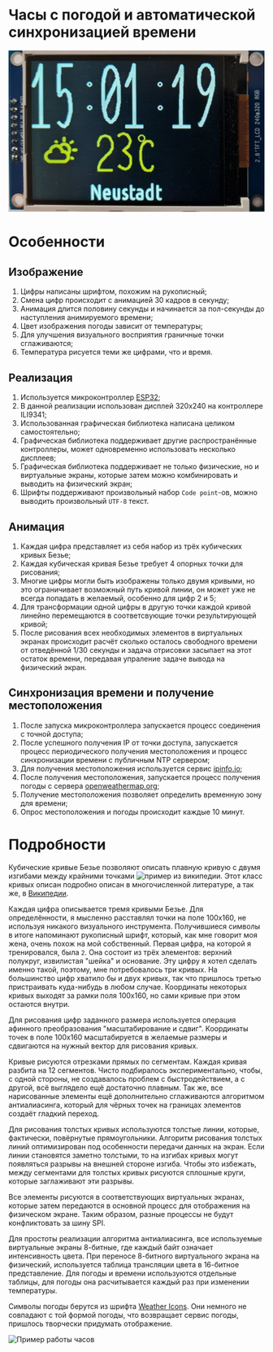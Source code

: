 Часы с погодой и автоматической синхронизацией времени
======================================================

![Часы с погодой](./display-320x240.jpg "Часы с погодой")


# Особенности

## Изображение
  1. Цифры написаны шрифтом, похожим на рукописный;
  2. Cмена цифр происходит с анимацией 30 кадров в секунду;
  3. Анимация длится половину секунды и начинается за пол-секунды до 
     наступления анимируемого времени;
  4. Цвет изображения погоды зависит от температуры;
  5. Для улучшения визуального восприятия граничные точки сглаживаются;
  6. Температура рисуется теми же цифрами, что и время.
  
## Реализация
  1. Используется микроконтроллер [ESP32](https://esphome.io/devices/nodemcu_esp32.html);
  2. В данной реализации использован дисплей 320x240 на контроллере ILI9341;
  3. Использованная графическая библиотека написана целиком самостоятельно;
  4. Графическая библиотека поддерживает другие распространённые контроллеры,
     может одновременно использовать несколько дисплеев;
  5. Графическая библиотека поддерживает не только физические, но и виртуальные
     экраны, которые затем можно комбинировать и выводить на физический экран;
  6. Шрифты поддерживают произвольный набор `Code point`-ов, можно выводить 
     произвольный `UTF-8` текст.
     
## Анимация
  1. Каждая цифра представляет из себя набор из трёх кубических кривых Безье;
  2. Каждая кубическая кривая Безье требует 4 опорных точки для рисования;
  3. Многие цифры могли быть изображены только двумя кривыми, но это 
     ограничивает возможный путь кривой линии, он может уже не всегда попадать
     в желаемый, особенно для цифр 2 и 5;
  4. Для трансформации одной цифры в другую точки каждой кривой линейно 
     перемещаются в соответсвующие точки результирующей кривой;
  5. После рисования всех необходимых элементов в виртуальных экранах происходит 
     расчёт сколько осталось свободного времени от отведённой 1/30 секунды и 
     задача отрисовки засыпает на этот остаток времени, передавая упраление 
     задаче вывода на физический экран.

## Синхронизация времени и получение местоположения
  1. После запуска микроконтроллера запускается процесс соединения с точной доступа;
  2. После успешного получения IP от точки доступа, запускается процесс 
     периодического получения местоположения и процесс синхронизации времени с 
     публичным NTP сервером;
  3. Для получения местоположения используется сервис [ipinfo.io](https://ipinfo.io);
  4. После получения местоположения, запускается процесс получения погоды с сервера
     [openweathermap.org](https://openweathermap.org/);
  5. Получение местоположения позволяет определить временную зону для времени;
  6. Опрос местоположения и погоды происходит каждые 10 минут.
   
# Подробности

Кубические кривые Безье позволяют описать плавную кривую с двумя изгибами между
крайними точками ![пример из википедии](./360px-Bézier_3_big.svg.png "пример кривой").
Этот класс кривых описан подробно описан в многочисленной литературе, а так же, в
[Википедии](https://ru.wikipedia.org/wiki/%D0%9A%D1%80%D0%B8%D0%B2%D0%B0%D1%8F_%D0%91%D0%B5%D0%B7%D1%8C%D0%B5).

Каждая цифра описывается тремя кривыми Безье. Для определённости, я мысленно расставлял 
точки на поле 100х160, не используя никакого визуального инструмента. Получившиеся
символы в итоге напоминают рукописный шрифт, который, как мне говорит моя жена, очень
похож на мой собственный. Первая цифра, на которой я тренировался, была `2`. Она состоит
из трёх элементов: верхний полукруг, извилистая "шейка" и основание. Эту цифру я хотел 
сделать именно такой, поэтому, мне потребовалось три кривых. На большинство цифр
хватило бы и двух кривых, так что пришлось третью пристраивать куда-нибудь в любом случае.
Координаты некоторых кривых выходят за рамки поля 100х160, но сами кривые при этом 
остаются внутри.

Для рисования цифр заданного размера используется операция афинного преобразования
"масштабирование и сдвиг". Координаты точек в поле 100х160 масштабируется в желаемые
размеры и сдвигаются на нужный вектор для рисования кривых. 

Кривые рисуются отрезками прямых по сегментам. Каждая кривая разбита на 12 сегментов.
Чисто подбиралось экспериментально, чтобы, с одной стороны, не создавалось проблем с
быстродействием, а с другой, всё выглядело ещё достаточно плавным. Так же, все 
нарисованные элементы ещё дополнительно сглаживаются алгоритмом антиалиасинга, который
для чёрных точек на границах элементов создаёт гладкий переход. 

Для рисования толстых кривых используются толстые линии, которые, фактически, 
повёрнутые прямоугольники. Алгоритм рисования толстых линий оптимизирован под
особенности передачи данных на экран. Если линии становятся заметно толстыми, то на изгибах
кривых могут появляться разрывы на внешней стороне изгиба. Чтобы это избежать, между
сегментами для толстых кривых рисуются сплошные круги, которые заглаживают эти разрывы.

Все элементы рисуются в соответствующих виртуальных экранах, которые затем передаются
в основной процесс для отображения на физическом экране. Таким образом, разные процессы
не будут конфликтовать за шину SPI. 

Для простоты реализации алгоритма антиалиасинга, все используемые виртуальные экраны
8-битные, где каждый байт означает интенсивность цвета. При переносе 8-битного
виртуального экрана на физический, используется таблица трансляции цвета в 16-битное
представление. Для погоды и времени используются отдельные таблицы, для погоды она
расчитывается каждый раз при изменении температуры. 

Символы погоды берутся из шрифта [Weather Icons](https://erikflowers.github.io/weather-icons/).
Они немного не совпадают с той формой погоды, что возвращает сервис погоды, пришлось
творчески придумать отображение.

![Пример работы часов](https://www.youtube.com/watch?v=7H-2-X1M7PA)

